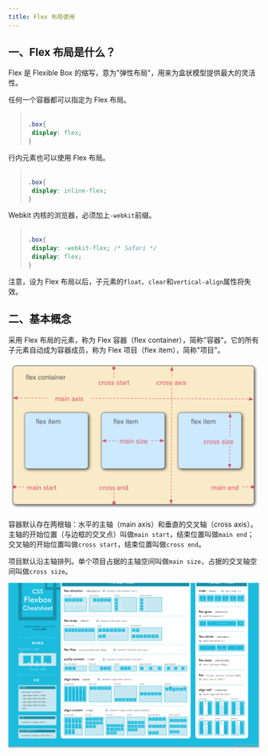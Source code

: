 ```yaml
---
title: Flex 布局使用
---
```


## 一、Flex 布局是什么？

Flex 是 Flexible Box 的缩写，意为"弹性布局"，用来为盒状模型提供最大的灵活性。

任何一个容器都可以指定为 Flex 布局。

> ```css
> 
> .box{
>  display: flex;
> }
> 
> ```

行内元素也可以使用 Flex 布局。

> ```css
> 
> .box{
>  display: inline-flex;
> }
> 
> ```

Webkit 内核的浏览器，必须加上`-webkit`前缀。

> ```css
> 
> .box{
>  display: -webkit-flex; /* Safari */
>  display: flex;
> }
> 
> ```

注意，设为 Flex 布局以后，子元素的`float`、`clear`和`vertical-align`属性将失效。

## 二、基本概念

采用 Flex 布局的元素，称为 Flex 容器（flex container），简称"容器"。它的所有子元素自动成为容器成员，称为 Flex 项目（flex item），简称"项目"。

![](../../public/images/2024-03-17-flex-use/51PtxZl.png)

容器默认存在两根轴：水平的主轴（main axis）和垂直的交叉轴（cross axis）。主轴的开始位置（与边框的交叉点）叫做`main start`，结束位置叫做`main end`；交叉轴的开始位置叫做`cross start`，结束位置叫做`cross end`。

项目默认沿主轴排列。单个项目占据的主轴空间叫做`main size`，占据的交叉轴空间叫做`cross size`。

![](../../public/images/2024-03-17-flex-use/VFpkfNe.png)